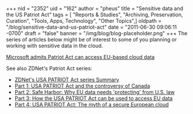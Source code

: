 +++
nid = "2352"
uid = "162"
author = "pheus"
title = "Sensitive data and the US Patriot Act"
tags = [ "Reports & Studies", "Archiving, Preservation, Curation", "Tools, Apps, Technology", "Other Topics",]
oldpath = "/blog/sensitive-data-and-us-patriot-act"
date = "2011-06-30 09:06:11 -0700"
draft = "false"
banner = "/img/blog/blog-placeholder.png"
+++
The series of articles below might be of interest to some of you
planning or working with sensitive data in the cloud.

[Microsoft admits Patriot Act can access EU-based cloud
data](http://www.zdnet.com/blog/igeneration/microsoft-admits-patriot-act-can-access-eu-based-cloud-data/11225)

[](http://www.zdnet.com/blog/igeneration/microsoft-admits-patriot-act-can-access-eu-based-cloud-data/11225)See
also ZDNet's Patriot Act series:

-   [ZDNet's USA PATRIOT Act series
    Summary](http://www.zdnet.com/blog/igeneration/summary-zdnets-usa-patriot-act-series/9233)
-   [Part 1: USA PATRIOT Act and the controversy of
    Canada](http://www.zdnet.com/blog/igeneration/usa-patriot-act-and-the-controversy-of-canada/8803)
-   [Part 2: Safe Harbor: Why EU data needs 'protecting' from U.S.
    law](http://www.zdnet.com/blog/igeneration/safe-harbor-why-eu-data-needs-protecting-from-us-law/8801)
-   [Part 3: How the USA PATRIOT Act can be used to access EU
    data](http://www.zdnet.com/blog/igeneration/case-study-how-the-usa-patriot-act-can-be-used-to-access-eu-data/8805)
-   [Part 4: USA PATRIOT Act: The myth of a secure European
    cloud](http://www.zdnet.com/blog/igeneration/usa-patriot-act-the-myth-of-a-secure-european-cloud/8807)
    
